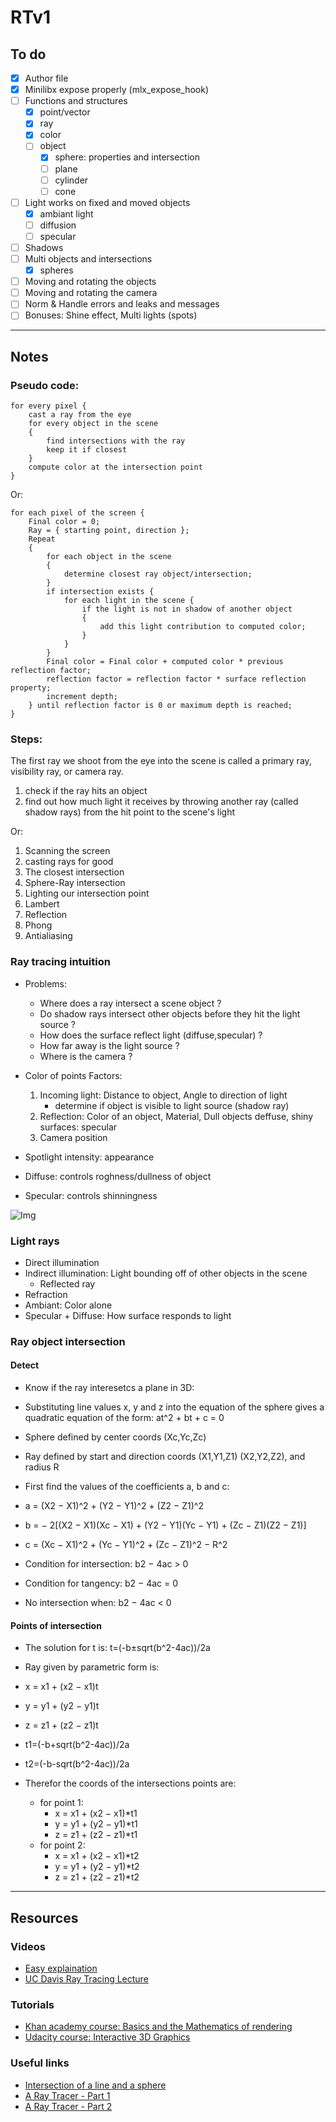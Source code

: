 # RTv1

## To do

- [X] Author file
- [X] Minilibx expose properly (mlx_expose_hook)
- [ ] Functions and structures 
    - [X] point/vector
    - [X] ray
    - [X] color
    - [ ] object
        - [X] sphere: properties and intersection
        - [ ] plane
        - [ ] cylinder
        - [ ] cone
- [ ] Light works on fixed and moved objects
    - [X] ambiant light
    - [ ] diffusion
    - [ ] specular
- [ ] Shadows
- [ ] Multi objects and intersections
    - [X] spheres
- [ ] Moving and rotating the objects
- [ ] Moving and rotating the camera
- [ ] Norm & Handle errors and leaks and messages
- [ ] Bonuses: Shine effect, Multi lights (spots)

______

## Notes

### Pseudo code:

```
for every pixel {
    cast a ray from the eye
    for every object in the scene
    {
        find intersections with the ray
        keep it if closest
    }
    compute color at the intersection point
}
```

Or:

```
for each pixel of the screen {
    Final color = 0;
    Ray = { starting point, direction };
    Repeat
    {
        for each object in the scene
        {
            determine closest ray object/intersection;
        }
        if intersection exists {
            for each light in the scene {
                if the light is not in shadow of another object
                {
                    add this light contribution to computed color;
                }
            }
        }
        Final color = Final color + computed color * previous reflection factor;
        reflection factor = reflection factor * surface reflection property;
        increment depth;
    } until reflection factor is 0 or maximum depth is reached;
}

```

### Steps:

The first ray we shoot from the eye into the scene is called a primary ray,
visibility ray, or camera ray.

1. check if the ray hits an object 
2. find out how much light it receives by throwing
another ray (called shadow rays) from the hit point to the scene's light

Or:

1. Scanning the screen
1. casting rays for good
1. The closest intersection
1. Sphere-Ray intersection
1. Lighting our intersection point
1. Lambert
1. Reflection
1. Phong
1. Antialiasing


### Ray tracing intuition

- Problems:
    - Where does a ray intersect a scene object ?
    - Do shadow rays intersect other objects before they hit the light source ?
    - How does the surface reflect light (diffuse,specular) ?
    - How far away is the light source ?
    - Where is the camera ?

- Color of points Factors:
    1. Incoming light: Distance to object, Angle to direction of light
        - determine if object is visible to light source (shadow ray)
    1. Reflection: Color of an object, Material, Dull objects deffuse, shiny surfaces: specular
    1. Camera position

- Spotlight intensity: appearance
- Diffuse: controls roghness/dullness of object
- Specular: controls shinningness

![Img](https://i.imgur.com/9yEmvmn.png)

### Light rays

- Direct illumination
- Indirect illumination: Light bounding off of other objects in the scene
    - Reflected ray
- Refraction
- Ambiant: Color alone
- Specular + Diffuse: How surface responds to light

### Ray object intersection

#### Detect

- Know if the ray interesetcs a plane in 3D:

- Substituting line values x, y and z into the equation of the sphere gives a quadratic equation of the form: at^2 + bt + c = 0

- Sphere defined by center coords (Xc,Yc,Zc)
- Ray defined by start and direction coords (X1,Y1,Z1) (X2,Y2,Z2), and radius R

- First find the values of the coefficients  a, b  and  c:

- a = (X2 − X1)^2 + (Y2 − Y1)^2 + (Z2 − Z1)^2
- b = − 2[(X2 − X1)(Xc − X1) + (Y2 − Y1)(Yc − Y1) + (Zc − Z1)(Z2 − Z1)]
- c = (Xc − X1)^2 + (Yc − Y1)^2 + (Zc − Z1)^2 − R^2

- Condition for intersection: 	b2 − 4ac > 0
- Condition for tangency: 	b2 − 4ac = 0
- No intersection when: 	b2 − 4ac < 0

#### Points of intersection

- The solution for  t  is: 	t=(-b±sqrt(b^2-4ac))/2a

- Ray given by parametric form is:
- x = x1 + (x2 − x1)t
- y = y1 + (y2 − y1)t
- z = z1 + (z2 − z1)t

- t1=(-b+sqrt(b^2-4ac))/2a
- t2=(-b-sqrt(b^2-4ac))/2a

- Therefor the coords of the intersections points are:
    - for point 1:
        - x = x1 + (x2 − x1)*t1
        - y = y1 + (y2 − y1)*t1
        - z = z1 + (z2 − z1)*t1
    - for point 2:
        - x = x1 + (x2 − x1)*t2
        - y = y1 + (y2 − y1)*t2
        - z = z1 + (z2 − z1)*t2

______


## Resources

### Videos

- [Easy explaination](https://www.youtube.com/watch?v=bN8AV_x4BXI)
- [UC Davis Ray Tracing Lecture](https://www.youtube.com/watch?v=Ahp6LDQnK4Y)

### Tutorials

- [Khan academy course: Basics and the Mathematics of rendering](https://www.khanacademy.org/partner-content/pixar/rendering/rendering1/v/rendering-1)
- [Udacity course: Interactive 3D Graphics](https://classroom.udacity.com/courses/cs291)


### Useful links

- [Intersection of a line and a sphere](http://www.ambrsoft.com/TrigoCalc/Sphere/SpherLineIntersection_.htm)
- [A Ray Tracer - Part 1](https://www.purplealienplanet.com/node/20)
- [A Ray Tracer - Part 2](https://www.purplealienplanet.com/node/23)
